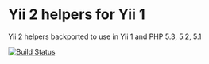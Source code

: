 # Yii 2 helpers for Yii 1

Yii 2 helpers backported to use in Yii 1 and PHP 5.3, 5.2, 5.1

[![Build Status](https://img.shields.io/travis/websupport-sk/yii-yii2-helpers.svg)](http://travis-ci.org/websupport-sk/yii-yii2-helpers)
